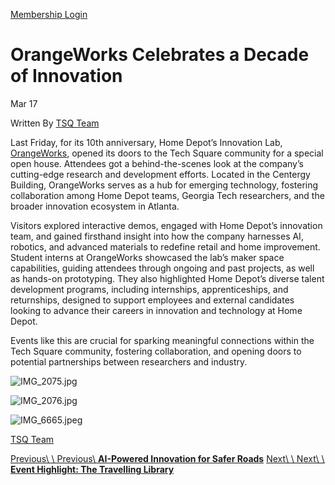 [Membership Login](https://community.techsquareatl.com/myaccount)

# OrangeWorks Celebrates a Decade of Innovation

Mar 17

Written By [TSQ Team](https://www.techsquareatl.com/tech-square-news?author=673d03707f71143fa5d0af0f)

Last Friday, for its 10th anniversary, Home Depot’s Innovation Lab, [OrangeWorks](https://www.scheller.gatech.edu/about-scheller/tech-square/scheller-goes-inside-the-home-depot.html), opened its doors to the Tech Square community for a special open house. Attendees got a behind-the-scenes look at the company’s cutting-edge research and development efforts. Located in the Centergy Building, OrangeWorks serves as a hub for emerging technology, fostering collaboration among Home Depot teams, Georgia Tech researchers, and the broader innovation ecosystem in Atlanta.

Visitors explored interactive demos, engaged with Home Depot’s innovation team, and gained firsthand insight into how the company harnesses AI, robotics, and advanced materials to redefine retail and home improvement. Student interns at OrangeWorks showcased the lab’s maker space capabilities, guiding attendees through ongoing and past projects, as well as hands-on prototyping. They also highlighted Home Depot’s diverse talent development programs, including internships, apprenticeships, and returnships, designed to support employees and external candidates looking to advance their careers in innovation and technology at Home Depot.

Events like this are crucial for sparking meaningful connections within the Tech Square community, fostering collaboration, and opening doors to potential partnerships between researchers and industry.

![IMG_2075.jpg](https://images.squarespace-cdn.com/content/v1/547c8400e4b04456c82aade5/1742223118430-7PT30TLXAFCLR3AS1HOB/IMG_2075.jpg?format=2500w)

![IMG_2076.jpg](https://images.squarespace-cdn.com/content/v1/547c8400e4b04456c82aade5/1742223122703-O0N49TWTXSE1HIFAOAMF/IMG_2076.jpg?format=2500w)

![IMG_6665.jpeg](https://images.squarespace-cdn.com/content/v1/547c8400e4b04456c82aade5/1742223123996-12LHO8CBVSN970B8OVJW/IMG_6665.jpeg?format=2500w)

[TSQ Team](https://www.techsquareatl.com/tech-square-news?author=673d03707f71143fa5d0af0f)

[Previous\\
\\
Previous\\
**AI-Powered Innovation for Safer Roads**](https://www.techsquareatl.com/tech-square-news/2025/3/19/ai-powered-innovation-for-safer-roads) [Next\\
\\
Next\\
\\
**Event Highlight: The Travelling Library**](https://www.techsquareatl.com/tech-square-news/2025/3/12/event-highlight-the-travelling-library)